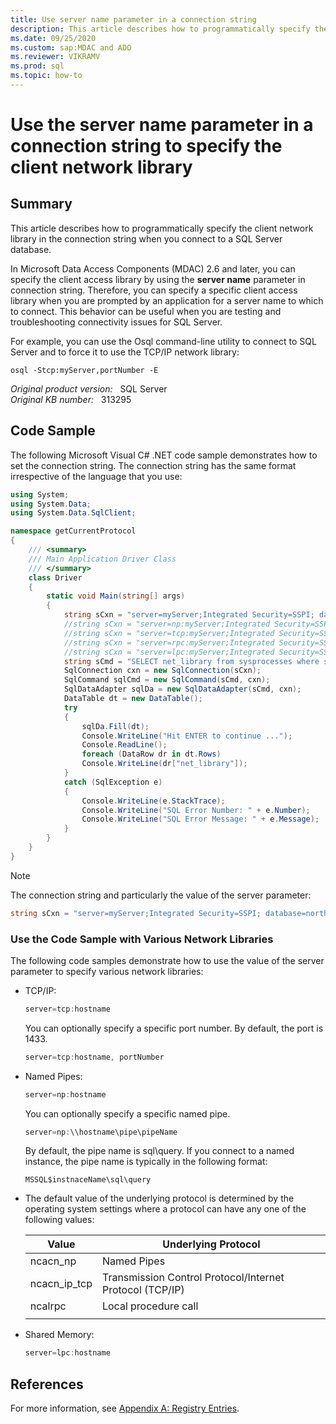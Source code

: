 ```yaml
---
title: Use server name parameter in a connection string
description: This article describes how to programmatically specify the client network library in the connection string when you connect to a SQL Server database.
ms.date: 09/25/2020
ms.custom: sap:MDAC and ADO
ms.reviewer: VIKRAMV
ms.prod: sql
ms.topic: how-to
---
```

# Use the server name parameter in a connection string to specify the client network library

## Summary

This article describes how to programmatically specify the client network library in the connection string when you connect to a SQL Server database.

In Microsoft Data Access Components (MDAC) 2.6 and later, you can specify the client access library by using the **server name** parameter in connection string. Therefore, you can specify a specific client access library when you are prompted by an application for a server name to which to connect. This behavior can be useful when you are testing and troubleshooting connectivity issues for SQL Server.

For example, you can use the Osql command-line utility to connect to SQL Server and to force it to use the TCP/IP network library:

```console
osql -Stcp:myServer,portNumber -E
```

_Original product version:_ &nbsp; SQL Server  
_Original KB number:_ &nbsp; 313295

## Code Sample

The following Microsoft Visual C# .NET code sample demonstrates how to set the connection string. The connection string has the same format irrespective of the language that you use:

```csharp
using System;
using System.Data;
using System.Data.SqlClient;

namespace getCurrentProtocol
{
    /// <summary>
    /// Main Application Driver Class
    /// </summary>
    class Driver
    {
        static void Main(string[] args)
        {
            string sCxn = "server=myServer;Integrated Security=SSPI; database=master";
            //string sCxn = "server=np:myServer;Integrated Security=SSPI; database=master";
            //string sCxn = "server=tcp:myServer;Integrated Security=SSPI; database=master";
            //string sCxn = "server=rpc:myServer;Integrated Security=SSPI; database=master";
            //string sCxn = "server=lpc:myServer;Integrated Security=SSPI; database=master";
            string sCmd = "SELECT net_library from sysprocesses where spid=@@spid";
            SqlConnection cxn = new SqlConnection(sCxn);
            SqlCommand sqlCmd = new SqlCommand(sCmd, cxn);
            SqlDataAdapter sqlDa = new SqlDataAdapter(sCmd, cxn);
            DataTable dt = new DataTable();
            try 
            {
                sqlDa.Fill(dt);
                Console.WriteLine("Hit ENTER to continue ...");
                Console.ReadLine();
                foreach (DataRow dr in dt.Rows)
                Console.WriteLine(dr["net_library"]);
            } 
            catch (SqlException e)
            {
                Console.WriteLine(e.StackTrace);
                Console.WriteLine("SQL Error Number: " + e.Number);
                Console.WriteLine("SQL Error Message: " + e.Message);
            }
        }
    }
}
```

> [!NOTE]
> The connection string and particularly the value of the server parameter:

```csharp
string sCxn = "server=myServer;Integrated Security=SSPI; database=northwind"
```

### Use the Code Sample with Various Network Libraries

The following code samples demonstrate how to use the value of the server parameter to specify various network libraries:

- TCP/IP:

    ```csharp
    server=tcp:hostname
    ```
  
    You can optionally specify a specific port number. By default, the port is 1433.
  
    ```csharp
    server=tcp:hostname, portNumber
    ```

- Named Pipes:

    ```csharp
    server=np:hostname
    ```
  
    You can optionally specify a specific named pipe.
  
    ```csharp
    server=np:\\hostname\pipe\pipeName
    ```
  
    By default, the pipe name is sql\query. If you connect to a named instance, the pipe name is typically in the following format:
  
    `MSSQL$instnaceName\sql\query`

- The default value of the underlying protocol is determined by the operating system settings where a protocol can have any one of the following values:

    |Value|Underlying Protocol|
    |---|---|
    |ncacn_np|Named Pipes|
    |ncacn_ip_tcp|Transmission Control Protocol/Internet Protocol (TCP/IP)|
    |ncalrpc|Local procedure call|
    |||

- Shared Memory:

    ```csharp
    server=lpc:hostname
    ```

## References

For more information, see [Appendix A: Registry Entries](/previous-versions/aa470051(v=msdn.10)).
